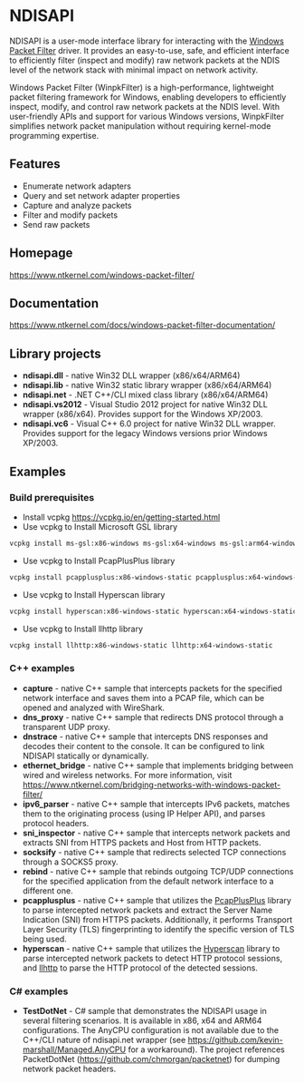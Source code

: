 # NDISAPI

NDISAPI is a user-mode interface library for interacting with the [Windows Packet Filter](https://www.ntkernel.com/windows-packet-filter/) driver. It provides an easy-to-use, safe, and efficient interface to efficiently filter (inspect and modify) raw network packets at the NDIS level of the network stack with minimal impact on network activity.

Windows Packet Filter (WinpkFilter) is a high-performance, lightweight packet filtering framework for Windows, enabling developers to efficiently inspect, modify, and control raw network packets at the NDIS level. With user-friendly APIs and support for various Windows versions, WinpkFilter simplifies network packet manipulation without requiring kernel-mode programming expertise.

## Features

- Enumerate network adapters
- Query and set network adapter properties
- Capture and analyze packets
- Filter and modify packets
- Send raw packets

## Homepage

https://www.ntkernel.com/windows-packet-filter/

## Documentation

https://www.ntkernel.com/docs/windows-packet-filter-documentation/

## Library projects

* **ndisapi.dll** - native Win32 DLL wrapper (x86/x64/ARM64)
* **ndisapi.lib** - native Win32 static library wrapper (x86/x64/ARM64)
* **ndisapi.net** - .NET C++/CLI mixed class library (x86/x64/ARM64)
* **ndisapi.vs2012** - Visual Studio 2012 project for native Win32 DLL wrapper (x86/x64). Provides support for the Windows XP/2003.
* **ndisapi.vc6** - Visual C++ 6.0 project for native Win32 DLL wrapper. Provides support for the legacy Windows versions prior Windows XP/2003.

## Examples

### Build prerequisites 

* Install vcpkg https://vcpkg.io/en/getting-started.html  
* Use vcpkg to Install Microsoft GSL library
```bash
vcpkg install ms-gsl:x86-windows ms-gsl:x64-windows ms-gsl:arm64-windows ms-gsl:x86-windows-static ms-gsl:x64-windows-static ms-gsl:arm64-windows-static
```
* Use vcpkg to Install PcapPlusPlus library
```bash
vcpkg install pcapplusplus:x86-windows-static pcapplusplus:x64-windows-static
```
* Use vcpkg to Install Hyperscan library  
```bash
vcpkg install hyperscan:x86-windows-static hyperscan:x64-windows-static
```
* Use vcpkg to Install llhttp library  
```bash
vcpkg install llhttp:x86-windows-static llhttp:x64-windows-static
```

### C++ examples 

* **capture** - native C++ sample that intercepts packets for the specified network interface and saves them into a PCAP file, which can be opened and analyzed with WireShark.
* **dns_proxy** - native C++ sample that redirects DNS protocol through a transparent UDP proxy.
* **dnstrace** - native C++ sample that intercepts DNS responses and decodes their content to the console. It can be configured to link NDISAPI statically or dynamically.
* **ethernet_bridge** - native C++ sample that implements bridging between wired and wireless networks. For more information, visit https://www.ntkernel.com/bridging-networks-with-windows-packet-filter/
* **ipv6_parser** - native C++ sample that intercepts IPv6 packets, matches them to the originating process (using IP Helper API), and parses protocol headers.
* **sni_inspector** - native C++ sample that intercepts network packets and extracts SNI from HTTPS packets and Host from HTTP packets.
* **socksify** - native C++ sample that redirects selected TCP connections through a SOCKS5 proxy. 
* **rebind** - native C++ sample that rebinds outgoing TCP/UDP connections for the specified application from the default network interface to a different one.
* **pcapplusplus** - native C++ sample that utilizes the [PcapPlusPlus](https://pcapplusplus.github.io/) library to parse intercepted network packets and extract the Server Name Indication (SNI) from HTTPS packets. Additionally, it performs Transport Layer Security (TLS) fingerprinting to identify the specific version of TLS being used.
* **hyperscan** - native C++ sample that utilizes the [Hyperscan](https://github.com/intel/hyperscan) library to parse intercepted network packets to detect HTTP protocol sessions, and [llhttp](https://github.com/nodejs/llhttp) to parse the HTTP protocol of the detected sessions.

### C# examples

* **TestDotNet** - C# sample that demonstrates the NDISAPI usage in several filtering scenarios. It is available in x86, x64 and ARM64 configurations. The AnyCPU configuration is not available due to the C++/CLI nature of ndisapi.net wrapper (see https://github.com/kevin-marshall/Managed.AnyCPU for a workaround). The project references PacketDotNet (https://github.com/chmorgan/packetnet) for dumping network packet headers.
